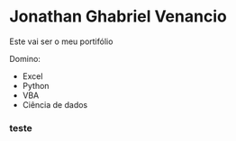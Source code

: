 # Jonathan Ghabriel Venancio

Este vai ser o meu portifólio

Domino:

* Excel
* Python
* VBA
* Ciência de dados

### teste
